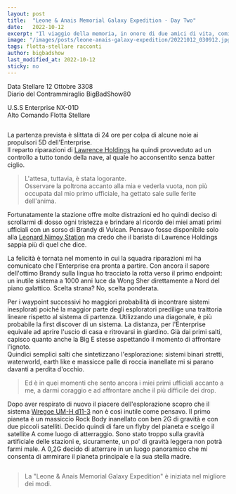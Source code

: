 ```yaml
---
layout: post
title:  "Leone & Anais Memorial Galaxy Expedition - Day Two"
date:   2022-10-12
excerpt: "Il viaggio della memoria, in onore di due amici di vita, comincia. Ecco a voi la seconda parte del racconto, denso di emozioni, di BigBadShow."
image: "/images/posts/leone-anais-galaxy-expedition/20221012_030912.jpg"
tags: flotta-stellare racconti
author: bigbadshow
last_modified_at: 2022-10-12
sticky: no
---
```

<div class="box alt">
<p>Data Stellare 12 Ottobre 3308<br>
Diario del Contrammiraglio BigBadShow80</p>

<p>U.S.S Enterprise NX-01D<br>
Alto Comando Flotta Stellare</p>
</div>
<span class="image fit"><img src="/images/Elite-Division-png.png" alt=""></span>

La partenza prevista è slittata di 24 ore per colpa di alcune noie ai propulsori 5D dell'Enterprise.<br>
Il reparto riparazioni di [Lawrence Holdings](https://www.edsm.net/en/system/stations/id/16601/name/Wong+Sher/details/idS/852/nameS/Lawrence+Holdings) ha quindi provveduto ad un controllo a tutto tondo della nave, al quale ho acconsentito senza batter ciglio. 

> L'attesa, tuttavia, è stata logorante.<br>
> Osservare la poltrona accanto alla mia e vederla vuota, non più occupata dal mio primo ufficiale, ha gettato sale sulle ferite dell'anima. 
 
Fortunatamente la stazione offre molte distrazioni ed ho quindi deciso di scrollarmi di dosso ogni tristezza e brindare al ricordo dei miei amati primi ufficiali con un sorso di Brandy di Vulcan. Pensavo fosse disponibile solo alla [Leonard Nimoy Station](https://www.edsm.net/en/system/stations/id/17375/name/LHS+3006/details/idS/352/nameS/Leonard+Nimoy+Station) ma credo che il barista di Lawrence Holdings sappia più di quel che dice.

La felicità è tornata nel momento in cui la squadra riparazioni mi ha comunicato che l'Enterprise era pronta a partire. Con ancora il sapore dell'ottimo Brandy sulla lingua ho tracciato la rotta verso il primo endpoint: un inutile sistema a 1000 anni luce da Wong Sher direttamente a Nord del piano galattico. Scelta strana? No, scelta ponderata.

Per i waypoint successivi ho maggiori probabilità di incontrare sistemi inesplorati poiché la maggior parte degli esploratori predilige una traittoria lineare rispetto al sistema di partenza. Utilizzando una diagonale, è più probabile la first discover di un sistema. La distanza, per l'Enterprise equivale ad aprire l'uscio di casa e ritrovarsi in giardino. Già dai primi salti, capisco quanto anche la Big E stesse aspettando il momento di affrontare l'ignoto.<br>
Quindici semplici salti che sintetizzano l'esplorazione: sistemi binari stretti, waterworld, earth like e massicce palle di roccia inanellate mi si parano davanti a perdita d'occhio.

> Ed è in quei momenti che sento ancora i miei primi ufficiali accanto a me, a darmi coraggio e ad affrontare anche il più difficile dei drop.

Dopo aver respirato di nuovo il piacere dell'esplorazione scopro che il sistema [Wregoe UM-H d11-3](https://www.edsm.net/en/system/id/4426950/name/Wregoe+UM-H+d11-3) non è così inutile come pensavo. Il primo pianeta è un massiccio Rock Body inanellato con ben 2G di gravità e con due piccoli satelliti. Decido quindi di fare un flyby del pianeta e scelgo il satellite A come luogo di atterraggio. Sono stato troppo sulla gravità artificiale delle stazioni e, sicuramente, un po' di gravità leggera non potrà farmi male. A 0,2G decido di atterrare in un luogo panoramico che mi consenta di ammirare il pianeta principale e la sua stella madre.

<div class="box alt">
    <span class="image fit"><a href="/images/posts/basi-inra/p5_inra1.jpg"><img src="{{ "/images/posts/leone-anais-galaxy-expedition/20221012_030922.jpg" | prepend:site.baseurl }}" alt=""  title="Immagine 1"/></a></span>
</div>

> La "Leone & Anais Memorial Galaxy Expedition" è iniziata nel migliore dei modi.
